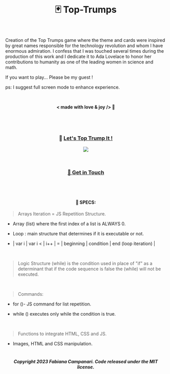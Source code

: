 <br>

# <p align="center"> 🃏 Top-Trumps </p>
<br>

Creation of the Top Trumps game where the theme and cards were inspired by great names responsible for the technology revolution and whom I have enormous admiration. I confess that I was touched several times during the production of this work and I dedicate it to Ada Lovelace to honor her contributions to humanity as one of the leading women in science and math.

If you want to play... Please be my guest !

ps: I suggest full screen mode to enhance experience.

<br>

 **<p align="center"> < made with love & joy /> 🪬 </p>**
  
  #

<br>

 ### <p align="center">  🚀 [Let's Top Trump It !](https://fabianacampanari.github.io/Top-Trumps)

<p align="center">
<img src="https://user-images.githubusercontent.com/113218619/214085733-1a176b90-d717-4dbf-b420-98cbf733fdf8.png" />
</p>

<br>

 ### <p align="center"> [💬  Get in Touch](https://share.hsforms.com/1ZACnVoYSTLC-NOoHcg22cgq9urk)
 
#

<br>

#### <p align="center"> 📌 SPECS: </p>


> Arrays Iteration = JS Repetition Structure.

- Array (list) where the first index of a list is ALWAYS 0.

- Loop : main structure that determines if it is executable or not.

- | var i | var i < | i++ | = | beginning | condition | end (loop iteration) |

<br>

> Logic Structure (while) is the condition used in place of "if" as a determinant that if the code sequence is false the (while) will not be executed.

<br>

> Commands:

- for ()- JS command for list repetition.

- while () executes only while the condition is true.

<br>

> Functions to integrate HTML, CSS and JS.

- Images, HTML and CSS manipulation.

#

##### <p align="center"> Copyright 2023 Fabiana Campanari. Code released under the MIT license.
 




